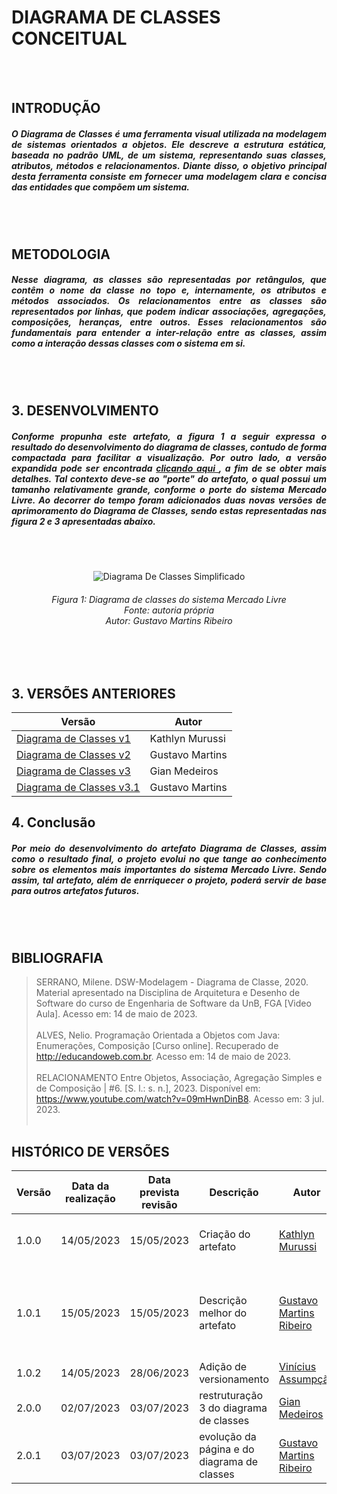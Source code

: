 # DIAGRAMA DE CLASSES CONCEITUAL
<br> </br>

## INTRODUÇÃO
<h5 align='justify'>
O Diagrama de Classes é uma ferramenta visual utilizada na modelagem de sistemas orientados a objetos. Ele descreve a estrutura estática, baseada no padrão UML, de um sistema, representando suas classes, atributos, métodos e relacionamentos. Diante disso, o objetivo principal desta ferramenta consiste em fornecer uma modelagem clara e concisa das entidades que compõem um sistema.
</h5>
<br> </br>

## METODOLOGIA
<h5 align='justify'>
Nesse diagrama, as classes são representadas por retângulos, que contêm o nome da classe no topo e, internamente, os atributos e métodos associados. Os relacionamentos entre as classes são representados por linhas, que podem indicar associações, agregações, composições, heranças, entre outros. Esses relacionamentos são fundamentais para entender a inter-relação entre as classes, assim como a interação dessas classes com o sistema em si.
</h5>
<br> </br>

## 3. DESENVOLVIMENTO
<h5 align='justify'>
Conforme propunha este artefato, a figura 1 a seguir expressa o resultado do desenvolvimento do diagrama de classes, contudo de forma compactada para facilitar a visualização. Por outro lado, a versão expandida pode ser encontrada <a href="https://lucid.app/lucidchart/a53dd78b-4cc5-443a-9448-48a2df2695d2/edit?viewport_loc=-284%2C-48%2C4440%2C1916%2C.7.W52qyyi8y&invitationId=inv_70e52ed6-fa8c-457d-ac8d-1d17809f36ae"> clicando aqui </a>, a fim de se obter mais detalhes. Tal contexto deve-se ao "porte" do artefato, o qual possui um tamanho relativamente grande, conforme o porte do sistema Mercado Livre. Ao decorrer do tempo foram adicionados duas novas versões de aprimoramento do Diagrama de Classes, sendo estas representadas nas figura 2 e 3 apresentadas abaixo.
</h5>
<br> </br>

<div align="center">

![Diagrama De Classes Simplificado](https://github.com/UnBArqDsw2023-1/2023.1_G3_ProjetoMercadoLivre/assets/72039007/09e5cce3-0da9-4310-a921-f0e435a791cf)

</div>

<h6 align='center'> Figura 1: Diagrama de classes do sistema Mercado Livre <br> Fonte: autoria própria <br> Autor: Gustavo Martins Ribeiro</h6>
<br> </br>

## 3. VERSÕES ANTERIORES
| Versão | Autor |
| ------ | ----- |
| [Diagrama de Classes v1](https://github.com/UnBArqDsw2023-1/2023.1_G3_ProjetoMercadoLivre/blob/VisaoArquitetural_Dados/docs/Assets/DiagramaDeClasses.png) | Kathlyn Murussi |
| [Diagrama de Classes v2](https://github.com/UnBArqDsw2023-1/2023.1_G3_ProjetoMercadoLivre/blob/VisaoArquitetural_Dados/docs/Assets/DiagramadeClassesV2.png) | Gustavo Martins |
| [Diagrama de Classes v3](https://github.com/UnBArqDsw2023-1/2023.1_G3_ProjetoMercadoLivre/blob/VisaoArquitetural_Dados/docs/Assets/DiagramaDeClassesV3.png) | Gian Medeiros |
| [Diagrama de Classes v3.1](https://github.com/UnBArqDsw2023-1/2023.1_G3_ProjetoMercadoLivre/blob/VisaoArquitetural_Dados/docs/Assets/DiagramaDeClassesV3_1.png) | Gustavo Martins |

## 4. Conclusão
<h5 align='justify'>
Por meio do desenvolvimento do artefato Diagrama de Classes, assim como o resultado final, o projeto evolui no que tange ao conhecimento sobre os elementos mais importantes do sistema Mercado Livre. Sendo assim, tal artefato, além de enrriquecer o projeto, poderá servir de base para outros artefatos futuros.
</h5>
<br> </br>

## BIBLIOGRAFIA
> SERRANO, Milene. DSW-Modelagem - Diagrama de Classe, 2020. Material apresentado na Disciplina de Arquitetura e Desenho de Software do curso de Engenharia de Software da UnB, FGA [Video Aula]. Acesso em: 14 de maio de 2023. <br></br>
> ALVES, Nelio. Programação Orientada a Objetos com Java: Enumerações, Composição [Curso online]. Recuperado de http://educandoweb.com.br. Acesso em: 14 de maio de 2023. <br></br>
> RELACIONAMENTO Entre Objetos, Associação, Agregação Simples e de Composição | #6. [S. l.: s. n.], 2023. Disponível em: https://www.youtube.com/watch?v=09mHwnDinB8. Acesso em: 3 jul. 2023. <br></br>


## HISTÓRICO DE VERSÕES
| Versão | Data da realização | Data prevista revisão | Descrição | Autor | Revisor |
|--------|------|------|-----------|-------|---------| 
| 1.0.0 | 14/05/2023 | 15/05/2023 | Criação do artefato | [Kathlyn Murussi](https://github.com/klmurussi) | [Lucas Rodrigues](https://github.com/nickby2) e [Vinícius Assumpção](https://github.com/viniman27) |
|1.0.1 | 15/05/2023 | 15/05/2023 | Descrição melhor do artefato | [Gustavo Martins Ribeiro](https://github.com/gustavomartins-github) | [Erick Levy](https://github.com/Ericklevy), [Gian Medeiros](https://github.com/GianMedeiros), [Heitor Marques](https://github.com/heitormsb) e [Vinícius Assumpção](https://github.com/viniman27) |
| 1.0.2 | 14/05/2023 | 28/06/2023 | Adição de versionamento | [Vinícius Assumpção](https://github.com/viniman27) |[Gabriel Roger](https://github.com/GabrielRoger07) |
| 2.0.0 | 02/07/2023 | 03/07/2023 | restruturação 3 do diagrama de classes | [Gian Medeiros](https://github.com/GianMedeiros) | [Gustavo Martins Ribeiro](https://github.com/gustavomartins-github) |
| 2.0.1 | 03/07/2023 | 03/07/2023 | evolução da página e do diagrama de classes | [Gustavo Martins Ribeiro](https://github.com/gustavomartins-github) | [Lucas Rodrigues](https://github.com/nickby2) |

